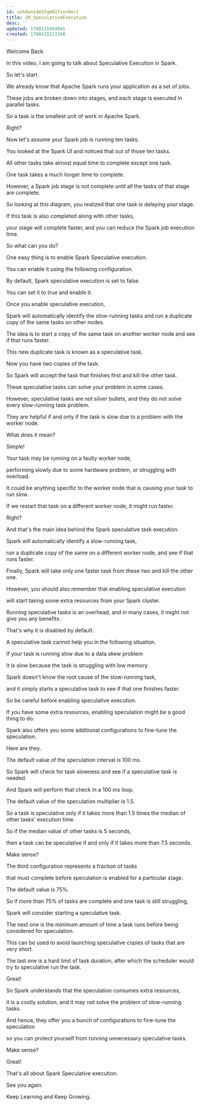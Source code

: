```yaml
---
id: xek8wnyde55qm82fxxn8ect
title: 20_SpeculativeExecution
desc: ''
updated: 1700315494941
created: 1700315211360
---
```

Welcome Back.

In this video, I am going to talk about Speculative Execution in Spark.

So let's start.

We already know that Apache Spark runs your application as a set of jobs.

These jobs are broken down into stages, and each stage is executed in parallel tasks.

So a task is the smallest unit of work in Apache Spark.

Right?

Now let's assume your Spark job is running ten tasks.

You looked at the Spark UI and noticed that out of those ten tasks.

All other tasks take almost equal time to complete except one task.

One task takes a much longer time to complete.

However, a Spark job stage is not complete until all the tasks of that stage are complete.

So looking at this diagram, you realized that one task is delaying your stage.

If this task is also completed along with other tasks,

your stage will complete faster, and you can reduce the Spark job execution time.

So what can you do?

One easy thing is to enable Spark Speculative execution.

You can enable it using the following configuration.

By default, Spark speculative execution is set to false.

You can set it to true and enable it.

Once you enable speculative execution,

Spark will automatically identify the slow-running tasks and run a duplicate copy of the same tasks on other nodes.

The idea is to start a copy of the same task on another worker node and see if that runs faster.

This new duplicate task is known as a speculative task.

Now you have two copies of the task.

So Spark will accept the task that finishes first and kill the other task.

These speculative tasks can solve your problem in some cases.

However, speculative tasks are not silver bullets, and they do not solve every slow-running task problem.

They are helpful if and only if the task is slow due to a problem with the worker node.

What does it mean?

Simple!

Your task may be running on a faulty worker node,

performing slowly due to some hardware problem, or struggling with overload.

It could be anything specific to the worker node that is causing your task to run slow.

If we restart that task on a different worker node, it might run faster.

Right?

And that's the main idea behind the Spark speculative task execution.

Spark will automatically identify a slow-running task,

run a duplicate copy of the same on a different worker node, and see if that runs faster.

Finally, Spark will take only one faster task from these two and kill the other one.

However, you should also remember that enabling speculative execution

will start taking some extra resources from your Spark cluster.

Running speculative tasks is an overhead, and in many cases, it might not give you any benefits.

That's why it is disabled by default.

A speculative task cannot help you in the following situation.

If your task is running slow due to a data skew problem

It is slow because the task is struggling with low memory.

Spark doesn't know the root cause of the slow-running task,

and it simply starts a speculative task to see if that one finishes faster.

So be careful before enabling speculative execution.

If you have some extra resources, enabling speculation might be a good thing to do.

Spark also offers you some additional configurations to fine-tune the speculation.

Here are they.

The default value of the speculation interval is 100 ms.

So Spark will check for task slowness and see if a speculative task is needed.

And Spark will perform that check in a 100 ms loop.

The default value of the speculation multiplier is 1.5.

So a task is speculative only if it takes more than 1.5 times the median of other tasks' execution time.

So if the median value of other tasks is 5 seconds,

then a task can be speculative if and only if it takes more than 7.5 seconds.

Make sense?

The third configuration represents a fraction of tasks

that must complete before speculation is enabled for a particular stage.

The default value is 75%.

So if more than 75% of tasks are complete and one task is still struggling,

Spark will consider starting a speculative task.

The next one is the minimum amount of time a task runs before being considered for speculation.

This can be used to avoid launching speculative copies of tasks that are very short.

The last one is a hard limit of task duration, after which the scheduler would try to speculative run the task.

Great!

So Spark understands that the speculation consumes extra resources,

it is a costly solution, and it may not solve the problem of slow-running tasks.

And hence, they offer you a bunch of configurations to fine-tune the speculation

so you can protect yourself from running unnecessary speculative tasks.

Make sense?

Great!

That's all about Spark Speculative execution.

See you again.

Keep Learning and Keep Growing.